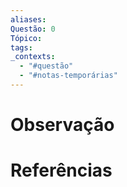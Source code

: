 ```yaml
---
aliases: 
Questão: 0
Tópico: 
tags: 
_contexts:
  - "#questão"
  - "#notas-temporárias"
---
```


# Observação

# Referências 